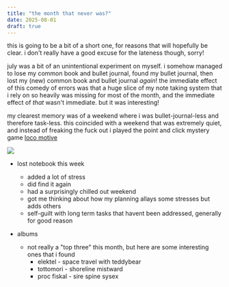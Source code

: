 ```yaml
---
title: "the month that never was?"
date: 2025-08-01
draft: true
---
```


this is going to be a bit of a short one, for reasons that will hopefully be clear. i don't really have a good excuse for the lateness though, sorry!

july was a bit of an unintentional experiment on myself. i somehow managed to lose my common book and bullet journal, found my bullet journal, then lost my (new) common book and bullet journal _again_! the immediate effect of this comedy of errors was that a huge slice of my note taking system that i rely on so heavily was missing for most of the month, and the immediate effect of _that_ wasn't immediate. but it was interesting!

my clearest memory was of a weekend where i was bullet-journal-less and therefore task-less. this coincided with a weekend that was extremely quiet, and instead of freaking the fuck out i played the point and click mystery game [loco motive](https://store.steampowered.com/app/1709880/Loco_Motive/)

![](/_assets/img/2025_08_13/locomotive.webp)

- lost notebook this week
  - added a lot of stress
  - did find it again
  - had a surprisingly chilled out weekend
  - got me thinking about how my planning allays some stresses but adds others
  - self-guilt with long term tasks that havent been addressed, generally for good reason
  
- albums
  - not really a "top three" this month, but here are some interesting ones that i found
    - elektel - space travel with teddybear
    - tottomori - shoreline mistward
    - proc fiskal - sire spine sysex
